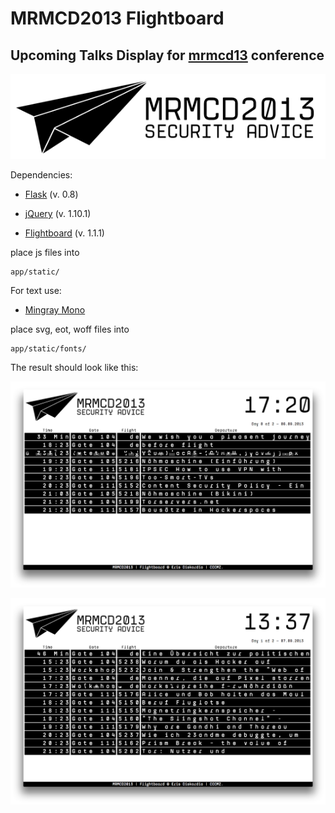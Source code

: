 # MRMCD2013 Flightboard

## Upcoming Talks Display for [mrmcd13](http://mrmcd.net) conference

![mrmcd13](app/static/img/mrmcd13_logo.png)

Dependencies:

* [Flask](http://flask.pocoo.org/) (v. 0.8)

* [jQuery](http://jquery.com/) (v. 1.10.1)

* [Flightboard](http://keith-wood.name/flightBoard.html) (v. 1.1.1)

place js files into

    app/static/



For text use:

* [Mingray Mono](http://rekord.cc/mingray-mono/)

place svg, eot, woff files into

    app/static/fonts/




The result should look like this:

![Friday](Up_Next_FR.png)

![Saturday](Up_Next_SA.png)

